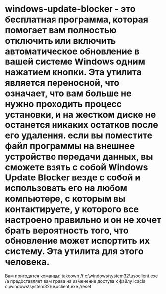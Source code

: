 # windows-update-blocker - это бесплатная программа, которая помогает вам полностью отключить или включить автоматическое обновление в вашей системе Windows одним нажатием кнопки. Эта утилита является переносной, что означает, что вам больше не нужно проходить процесс установки, и на жестком диске не останется никаких остатков после его удаления. если вы поместите файл программы на внешнее устройство передачи данных, вы сможете взять с собой Windows Update Blocker везде с собой и использовать его на любом компьютере, с которым вы контактируете, у которого все настроено правильно и он не хочет брать вероятность того, что обновление может испортить их систему. Эта утилита для этого человека.
Вам пригодятся команды:
takeown /f c:\windows\system32\usoclient.exe /a
предоставляет вам права на изменение доступа к файлу
icacls c:\windows\system32\usoclient.exe /reset
